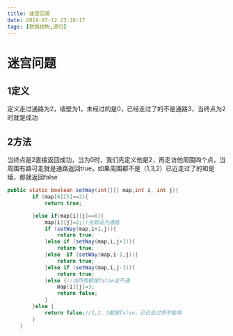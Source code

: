 ```yaml
---
title: 迷宫回溯
date: 2019-07-12 23:18:17
tags: [数据结构,递归]
---
```


# 迷宫问题

## 1定义

定义走过通路为2，墙壁为1，未经过的是0，已经走过了的不是通路3，当终点为2时就是成功

## 2方法

当终点是2直接返回成功，当为0时，我们先定义他是2，再走访他周围四个点，当周围有路可走就是通路返回true，如果周围都不是（1,3,2）已近走过了的和是墙，那就返回false

```java
public static boolean setWay(int[][] map,int i, int j){
        if (map[6][5]==2){
            return true;

        }else if(map[i][j]==0){
            map[i][j]=2;//先假设为通路
            if (setWay(map,i+1,j)){
                return true;
            }else if (setWay(map,i,j+1)){
                return true;
            }else  if (setWay(map,i-1,j)){
                return true;
            }else if (setWay(map,i,j-1)){
                return true;
            }else {//当四周都是false走不通
                map[i][j]=3;
                return false;
            }
        }else {
            return false;//1,2，3都是false，已近走过货不能用
        }
    }
```

